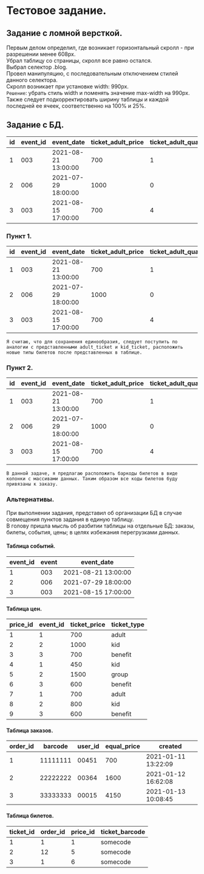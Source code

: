 # Тестовое задание.

## Задание с ломной версткой.

Первым делом определил, где возникает горизонтальный скролл - при разрешении менее 608px.  
Убрал таблицу со страницы, скролл все равно остался.  
Выбрал селектор .blog.  
Провел манипуляцию, с последовательным отключением стилей данного селектора.  
Скролл возникает при установке width: 990px.  
`Решение`: убрать стиль width и поменять значение max-width на 990px. Также следует подкорректировать ширину таблицы и каждой последней ее ячеек, соответственно на 100% и 25%.

## Задание с БД.

| id  | event_id | event_date          | ticket_adult_price | ticket_adult_quantity | ticket_kid_price | ticket_kid_quantity | barcode  | user_id | equal_price | created             |
| --- | -------- | ------------------- | ------------------ | --------------------- | ---------------- | ------------------- | -------- | ------- | ----------- | ------------------- |
| 1   | 003      | 2021-08-21 13:00:00 | 700                | 1                     | 450              | 0                   | 11111111 | 00451   | 700         | 2021-01-11 13:22:09 |
| 2   | 006      | 2021-07-29 18:00:00 | 1000               | 0                     | 800              | 2                   | 22222222 | 00364   | 1600        | 2021-01-12 16:62:08 |
| 3   | 003      | 2021-08-15 17:00:00 | 700                | 4                     | 450              | 3                   | 33333333 | 00015   | 4150        | 2021-01-13 10:08:45 |

### Пункт 1.

| id  | event_id | event_date          | ticket_adult_price | ticket_adult_quantity | ticket_kid_price | ticket_kid_quantity | ticket_benefit_price | ticket_benefit_quantity | ticket_group_price | ticket_group_quantity | barcode  | user_id | equal_price | created             |
| --- | -------- | ------------------- | ------------------ | --------------------- | ---------------- | ------------------- | -------------------- | ----------------------- | ------------------ | --------------------- | -------- | ------- | ----------- | ------------------- |
| 1   | 003      | 2021-08-21 13:00:00 | 700                | 1                     | 450              | 0                   | 600                  | 0                       | 1300               | 1                     | 11111111 | 00451   | 700         | 2021-01-11 13:22:09 |
| 2   | 006      | 2021-07-29 18:00:00 | 1000               | 0                     | 800              | 2                   | 800                  | 2                       | 1500               | 0                     | 22222222 | 00364   | 1600        | 2021-01-12 16:62:08 |
| 3   | 003      | 2021-08-15 17:00:00 | 700                | 4                     | 450              | 3                   | 600                  | 1                       | 1300               | 0                     | 33333333 | 00015   | 4150        | 2021-01-13 10:08:45 |

`Я считаю, что для сохранения единообразия, следует поступить по аналогии с представленными adult_ticket и kid_ticket, расположить новые типы билетов после представленных в таблице.`

### Пункт 2.

| id  | event_id | event_date          | ticket_adult_price | ticket_adult_quantity | ticket_kid_price | ticket_kid_quantity | barcode  | tickets | user_id | equal_price | created             |
| --- | -------- | ------------------- | ------------------ | --------------------- | ---------------- | ------------------- | -------- | ------- | ------- | ----------- | ------------------- |
| 1   | 003      | 2021-08-21 13:00:00 | 700                | 1                     | 450              | 0                   | 11111111 | [codes] | 00451   | 700         | 2021-01-11 13:22:09 |
| 2   | 006      | 2021-07-29 18:00:00 | 1000               | 0                     | 800              | 2                   | 22222222 | [codes] | 00364   | 1600        | 2021-01-12 16:62:08 |
| 3   | 003      | 2021-08-15 17:00:00 | 700                | 4                     | 450              | 3                   | 33333333 | [codes] | 00015   | 4150        | 2021-01-13 10:08:45 |

`В данной задаче, я предлагаю расположить баркоды билетов в виде колонки с массивами данных. Таким образом все коды билетов буду привязаны к заказу.`

### Альтернативы.

При выполнении задания, представил об организации БД в случае совмещения пунктов задания в единую таблицу.  
В голову пришла мысль об разбитии таблицы на отдельные БД: заказы, билеты, события, цены; в целях избежания перегрузками данных.

#### Таблица событий.

| event_id | event | event_date          |
| -------- | ----- | ------------------- |
| 1        | 003   | 2021-08-21 13:00:00 |
| 2        | 006   | 2021-07-29 18:00:00 |
| 3        | 003   | 2021-08-15 17:00:00 |

#### Таблица цен.

| price_id | event_id | ticket_price | ticket_type |
| -------- | -------- | ------------ | ----------- |
| 1        | 1        | 700          | adult       |
| 2        | 2        | 1000         | kid         |
| 3        | 3        | 700          | benefit     |
| 4        | 1        | 450          | kid         |
| 5        | 2        | 1500         | group       |
| 6        | 3        | 600          | benefit     |
| 7        | 1        | 700          | adult       |
| 8        | 2        | 800          | kid         |
| 9        | 3        | 600          | benefit     |

#### Таблица заказов.

| order_id | barcode  | user_id | equal_price | created             |
| -------- | -------- | ------- | ----------- | ------------------- |
| 1        | 11111111 | 00451   | 700         | 2021-01-11 13:22:09 |
| 2        | 22222222 | 00364   | 1600        | 2021-01-12 16:62:08 |
| 3        | 33333333 | 00015   | 4150        | 2021-01-13 10:08:45 |

#### Таблица билетов.

| ticket_id | order_id | price_id | ticket_barcode |
| --------- | -------- | -------- | -------------- |
| 1         | 1        | 1        | somecode       |
| 2         | 12       | 5        | somecode       |
| 3         | 1        | 6        | somecode       |
